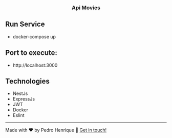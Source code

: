 <h3 align="center">
  Api Movies
</h3>

## Run Service

-   docker-compose up

## Port to execute:

-   http://localhost:3000

## Technologies

-   NestJs
-   ExpressJs
-   JWT
-   Docker
-   Eslint

---

Made with ♥ by Pedro Henrique :wave: [Get in touch!](https://www.linkedin.com/in/pedrook16)
